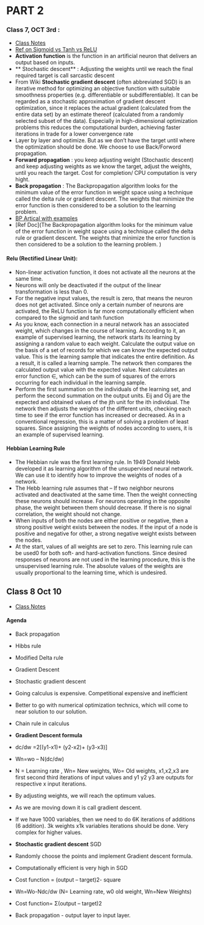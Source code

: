 # PART 2

### Class 7, OCT 3rd :
- [Class Notes](https://14653191105202215679.googlegroups.com/attach/a31bc8f5c9940/Class7Notes_ANN_priyanka.pdf?part=0.1&view=1&vt=ANaJVrHbx1R-wVnEImTOm3__QP_CNhyoT7csIhY35cgn8bpzSWwjxQSBi78p8RCYcutpBr3fLnatK4JgxOIzlOgZww1uavEVprKqrTkesH9VD9lNJeCLDTE)
- [Ref on Sigmoid vs  Tanh vs ReLU](https://machinelearningmastery.com/rectified-linear-activation-function-for-deep-learning-neural-networks/)
-	**Activation function** is the function in an artificial neuron that delivers an output based on inputs.
-	** Stochastic descent** : Adjusting the weights until we reach the final required target is call sarcastic descent 
-	From Wiki **Stochastic gradient descent** (often abbreviated SGD) is an iterative method for optimizing an objective function with suitable smoothness properties (e.g. differentiable or subdifferentiable). It can be regarded as a stochastic approximation of gradient descent optimization, since it replaces the actual gradient (calculated from the entire data set) by an estimate thereof (calculated from a randomly selected subset of the data). Especially in high-dimensional optimization problems this reduces the computational burden, achieving faster iterations in trade for a lower convergence rate
-	Layer by layer and optimize. But as we don’t have the target until where the optimization should be done. We choose to use Back/Forword propagation.
-	**Forward propagation** : you keep adjusting weight (Stochastic descent) and keep adjusting weights as we know the target, adjust the weights, until you reach the target. Cost for completion/ CPU computation is very hight.
-	**Back propagation** : The Backpropagation algorithm looks for the minimum value of the error function in weight space using a technique called the delta rule or gradient descent. The weights that minimize the error function is then considered to be a solution to the learning problem. 
- [BP Artical with examples](https://www.edureka.co/blog/backpropagation/)
- [Ref Doc](The Backpropagation algorithm looks for the minimum value of the error function in weight space using a technique called the delta rule or gradient descent. The weights that minimize the error function is then considered to be a solution to the learning problem. )

#### Relu (Rectified Linear Unit): 
- Non-linear activation function,  it does not activate all the neurons at the same time.
- Neurons will only be deactivated if the output of the linear transformation is less than 0.
- For the negative input values, the result is zero, that means the neuron does not get activated. Since only a certain number of neurons are activated, the ReLU function is far more computationally efficient when compared to the sigmoid and tanh function
- As you know, each connection in a neural network has an associated weight, which changes in the course of learning. According to it, an example of supervised learning, the network starts its learning by assigning a random value to each weight. Calculate the output value on the basis of a set of records for which we can know the expected output value. This is the learning sample that indicates the entire definition. As a result, it is called a learning sample. The network then compares the calculated output value with the expected value. Next calculates an error function ∈, which can be the sum of squares of the errors occurring for each individual in the learning sample.
- Perform the first summation on the individuals of the learning set, and perform the second summation on the output units. Eij and Oij are the expected and obtained values of the jth unit for the ith individual. The network then adjusts the weights of the different units, checking each time to see if the error function has increased or decreased. As in a conventional regression, this is a matter of solving a problem of least squares. Since assigning the weights of nodes according to users, it is an example of supervised learning.

#### Hebbian Learning Rule
- The Hebbian rule was the first learning rule. In 1949 Donald Hebb developed it as learning algorithm of the unsupervised neural network. We can use it to identify how to improve the weights of nodes of a network.
- The Hebb learning rule assumes that – If two neighbor neurons activated and deactivated at the same time. Then the weight connecting these neurons should increase. For neurons operating in the opposite phase, the weight between them should decrease. If there is no signal correlation, the weight should not change.
- When inputs of both the nodes are either positive or negative, then a strong positive weight exists between the nodes. If the input of a node is positive and negative for other, a strong negative weight exists between the nodes.
- At the start, values of all weights are set to zero. This learning rule can be used0 for both soft- and hard-activation functions. Since desired responses of neurons are not used in the learning procedure, this is the unsupervised learning rule. The absolute values of the weights are usually proportional to the learning time, which is undesired.

## Class 8 Oct 10
-	[Class Notes](https://14653191105202215679.googlegroups.com/attach/78edc9260b6be/Class8_notes_SGD_ShruthiM.pdf?part=0.1&view=1&vt=ANaJVrFHdeY9VPjDh4wu5JXU8RwM17WqGdObiNN61PS0tF6E5kqENtqmsHgxgW88hzaI61uoK94abydlkOMW78-z1W_cSTvPwH3ykFT9gkZYUuyGkKaWkN4)
#### Agenda
-	Back propagation 
-	Hibbs rule
-	Modified Delta rule
-	Gradient Descent
-	Stochastic gradient descent

-	Going calculus is expensive. Competitional expensive and inefficient 
-	Better to go with numerical optimization technics, which will come to near solution to our solution.  
-	Chain rule in calculus
-	**Gradient Descent formula**
-	dc/dw =2[(y1-x1)+ (y2-x2)+ (y3-x3)] 
-	Wn=wo – N(dc/dw) 
-	N = Learning rate , Wn= New weights, Wo= Old weights, x1,x2,x3 are first second third iterations of input values and y1 y2 y3 are outputs for respective x input iterations. 
-	By adjusting weights, we will reach the optimum values.
-	As we are moving down it is call gradient descent.
-	If we have 1000 variables, then we need to do 6K iterations of additions (6 addition). 3k weights x1k variables iterations should be done. Very complex for higher values. 
-	**Stochastic gradient descent** SGD
-	Randomly choose the points and implement Gradient descent formula.
-	Computationally efficient is very high in SGD
-	Cost function = (output – target)2- square
-	Wn=Wo-Ndc/dw (N= Learning rate, w0 old weight, Wn=New Weights)
-	Cost function= Σ(output – target)2 
-	Back propagation - output layer to input layer.
